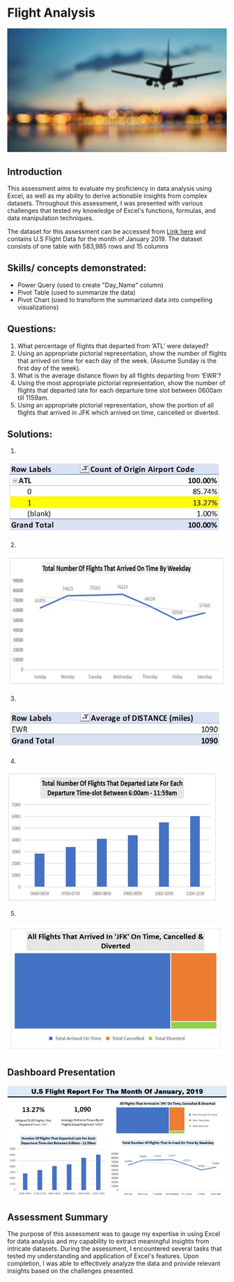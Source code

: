 # Flight Analysis 

![](intro.JPG)

## Introduction
This assessment aims to evaluate my proficiency in data analysis using Excel, as well as my ability to derive actionable insights from complex datasets. Throughout this assessment, I was presented with various challenges that tested my knowledge of Excel's functions, formulas, and data manipulation techniques.

The dataset for this assessment can be accessed from [Link here](https://drive.google.com/file/d/1NbWRCwaQL0-fYAFM0FrGoD3-Hx-ousuT/view?usp=sharing) and contains U.S Flight Data for the month of January 2019. The dataset consists of one table with 583,985 rows and 15 columns

## Skills/ concepts demonstrated:
- Power Query (used to create "Day_Name" column)
- Pivot Table (used to summarize the data)
- Pivot Chart (used to transform the summarized data into compelling visualizations)

## Questions:
1. What percentage of flights that departed from ‘ATL’ were delayed?
2. Using an appropriate pictorial representation, show the number of flights that arrived on time for each day of the week. (Assume Sunday is the first day of the week). 
3. What is the average distance flown by all flights departing from ‘EWR’? 
4. Using the most appropriate pictorial representation, show the number of flights that departed late for each departure time slot between 0600am till 1159am. 
5. Using an appropriate pictorial representation, show the portion of all flights that arrived in JFK which arrived on time, cancelled or diverted.

## Solutions:
1.
![](Images/solution_1.JPG)

2.
![](Images/solution_2.JPG)

3.
![](Images/solution_3.JPG)

4.
![](Images/solution_4.JPG)

5.
![](Images/solution_5.JPG)

## Dashboard Presentation
![](dashboard.jpeg)

## Assessment Summary
The purpose of this assessment was to gauge my expertise in using Excel for data analysis and my capability to extract meaningful insights from intricate datasets. During the assessment, I encountered several tasks that tested my understanding and application of Excel's features. Upon completion, I was able to effectively analyze the data and provide relevant insights based on the challenges presented.



